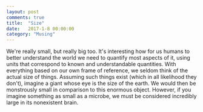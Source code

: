 ```yaml
---
layout: post
comments: true
title:  "Size"
date:   2017-1-8 00:00:00
category: "Musing"
---
```


We're really small, but really big too. It's interesting how for us humans to better understand the world we need to quantify most aspects of it, using units that correspond to known and understandable quantities. With everything based on our own frame of reference, we seldom think of the actual size of things. Assuming such things exist (which in all likelihood they don't), imagine a giant whose eye is the size of the earth. We would then be monstrously small in comparison to this enormous object. However, if you imagine something as small as a microbe, we must be considered incredibly large in its nonexistent brain.

